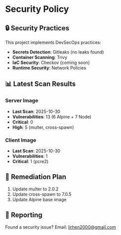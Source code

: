 # Security Policy

## 🔒 Security Practices

This project implements DevSecOps practices:

- **Secrets Detection**: Gitleaks (no leaks found)
- **Container Scanning**: Trivy
- **IaC Security**: Checkov (coming soon)
- **Runtime Security**: Network Policies

## 📊 Latest Scan Results

### Server Image
- **Last Scan**: 2025-10-30
- **Vulnerabilities**: 13 (6 Alpine + 7 Node)
- **Critical**: 0
- **High**: 5 (multer, cross-spawn)

### Client Image  
- **Last Scan**: 2025-10-30
- **Vulnerabilities**: 1
- **Critical**: 1 (pcre2)

## 🔧 Remediation Plan

1. Update multer to 2.0.2
2. Update cross-spawn to 7.0.5
3. Update Alpine base image

## 📝 Reporting

Found a security issue? Email: lirhen2000@gmail.com